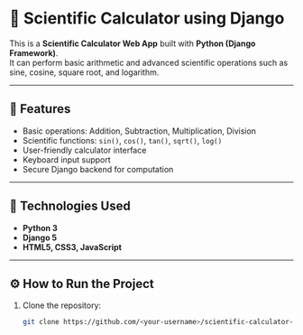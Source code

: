 # 🧮 Scientific Calculator using Django

This is a **Scientific Calculator Web App** built with **Python (Django Framework)**.  
It can perform basic arithmetic and advanced scientific operations such as sine, cosine, square root, and logarithm.

---

## 🚀 Features
- Basic operations: Addition, Subtraction, Multiplication, Division  
- Scientific functions: `sin()`, `cos()`, `tan()`, `sqrt()`, `log()`  
- User-friendly calculator interface  
- Keyboard input support  
- Secure Django backend for computation  

---

## 🧰 Technologies Used
- **Python 3**
- **Django 5**
- **HTML5, CSS3, JavaScript**

---

## ⚙️ How to Run the Project

1. Clone the repository:
   ```bash
   git clone https://github.com/<your-username>/scientific-calculator-django.git
